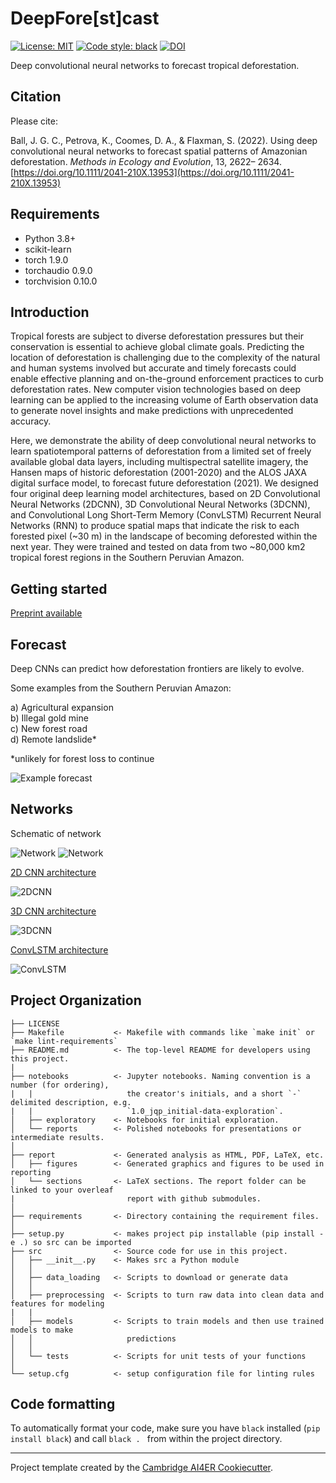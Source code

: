 # DeepFore[st]cast

 [![License: MIT](https://img.shields.io/badge/License-MIT-blue.svg)](https://opensource.org/licenses/MIT)
 <a href="https://github.com/psf/black"><img alt="Code style: black" src="https://img.shields.io/badge/code%20style-black-000000.svg"></a>
[![DOI](https://zenodo.org/badge/431184218.svg)](https://zenodo.org/badge/latestdoi/431184218)

Deep convolutional neural networks to forecast tropical deforestation.

## Citation

Please cite:

Ball, J. G. C., Petrova, K., Coomes, D. A., & Flaxman, S. (2022). Using deep convolutional neural networks to forecast spatial patterns of Amazonian deforestation. *Methods in Ecology and Evolution*, 13, 2622– 2634. [https://doi.org/10.1111/2041-210X.13953](https://doi.org/10.1111/2041-210X.13953)


## Requirements
- Python 3.8+
- scikit-learn
- torch 1.9.0
- torchaudio 0.9.0
- torchvision 0.10.0


## Introduction

Tropical forests are subject to diverse deforestation pressures but their conservation is essential to achieve global climate goals. Predicting the location of deforestation is challenging due to the complexity of the natural and human systems involved but accurate and timely forecasts could enable effective planning and on-the-ground enforcement practices to curb deforestation rates. New computer vision technologies based on deep learning can be applied to the increasing volume of Earth observation data to generate novel insights and make predictions with unprecedented accuracy.

Here, we demonstrate the ability of deep convolutional neural networks to learn spatiotemporal patterns of deforestation from a limited set of freely available global data layers, including multispectral satellite imagery, the Hansen maps of historic deforestation (2001-2020) and the ALOS JAXA digital surface model, to forecast future deforestation (2021). We designed four original deep learning model architectures, based on 2D Convolutional Neural Networks (2DCNN), 3D Convolutional Neural Networks (3DCNN), and Convolutional Long Short-Term Memory (ConvLSTM) Recurrent Neural Networks (RNN) to produce spatial maps that indicate the risk to each forested pixel (~30 m) in the landscape of becoming deforested within the next year. They were trained and tested on data from two ~80,000 km2 tropical forest regions in the Southern Peruvian Amazon.

## Getting started

[Preprint available](https://www.biorxiv.org/content/10.1101/2021.12.14.472442v1.full)

## Forecast

Deep CNNs can predict how deforestation frontiers are likely to evolve.

Some examples from the Southern Peruvian Amazon:

a) Agricultural expansion  
b) Illegal gold mine  
c) New forest road  
d) Remote landslide*

*unlikely for forest loss to continue

![Example forecast](/report/figures/ForecastExamples.png)

## Networks

Schematic of network

![Network](/report/figures/schematicOfNetwork.png#gh-light-mode-only)
![Network](/report/figures/schematicOfnetworkDARK.png#gh-dark-mode-only)

[2D CNN architecture](/src/models/2DCNN.py)

![2DCNN](/report/figures/2DCNNmodel.PNG)

[3D CNN architecture](/src/models/ConvRNN.py)

![3DCNN](/report/figures/3DConvModel.PNG)

[ConvLSTM architecture](/src/models/ConvRNN.py)

![ConvLSTM](/report/figures/LSTMmodels.PNG)



## Project Organization
```
├── LICENSE
├── Makefile           <- Makefile with commands like `make init` or `make lint-requirements`
├── README.md          <- The top-level README for developers using this project.
|
├── notebooks          <- Jupyter notebooks. Naming convention is a number (for ordering),
|   |                     the creator's initials, and a short `-` delimited description, e.g.
|   |                     `1.0_jqp_initial-data-exploration`.
│   ├── exploratory    <- Notebooks for initial exploration.
│   └── reports        <- Polished notebooks for presentations or intermediate results.
│
├── report             <- Generated analysis as HTML, PDF, LaTeX, etc.
│   ├── figures        <- Generated graphics and figures to be used in reporting
│   └── sections       <- LaTeX sections. The report folder can be linked to your overleaf
|                         report with github submodules.
│
├── requirements       <- Directory containing the requirement files.
│
├── setup.py           <- makes project pip installable (pip install -e .) so src can be imported
├── src                <- Source code for use in this project.
│   ├── __init__.py    <- Makes src a Python module
│   │
│   ├── data_loading   <- Scripts to download or generate data
│   │
│   ├── preprocessing  <- Scripts to turn raw data into clean data and features for modeling
|   |
│   ├── models         <- Scripts to train models and then use trained models to make
│   │                     predictions
│   │
│   └── tests          <- Scripts for unit tests of your functions
│
└── setup.cfg          <- setup configuration file for linting rules
```

## Code formatting
To automatically format your code, make sure you have `black` installed (`pip install black`) and call
```black . ``` 
from within the project directory.

---

Project template created by the [Cambridge AI4ER Cookiecutter](https://github.com/ai4er-cdt/ai4er-cookiecutter).
